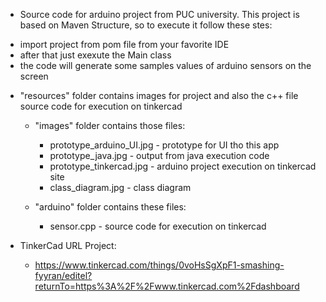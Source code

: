 - Source code for arduino project from PUC university. This project is based on Maven Structure, so to execute it follow these stes:

 * import project from pom file from your favorite IDE
 * after that just exexute the Main class
 * the code will generate some samples values of arduino sensors on the screen


- "resources" folder contains images for project and also the c++ file source code for execution on tinkercad

  - "images" folder contains those files:
  
    * prototype_arduino_UI.jpg   - prototype for UI tho this app
    * prototype_java.jpg         - output from java execution code
    * prototype_tinkercad.jpg    - arduino project execution on tinkercad site
    * class_diagram.jpg          - class diagram
    
  - "arduino" folder contains these files:
  
    * sensor.cpp              - source code for execution on tinkercad

    
- TinkerCad URL Project:
  
  * https://www.tinkercad.com/things/0voHsSgXpF1-smashing-fyyran/editel?returnTo=https%3A%2F%2Fwww.tinkercad.com%2Fdashboard
